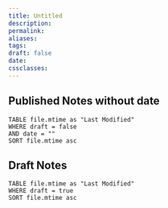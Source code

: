 ```yaml
---
title: Untitled
description: 
permalink: 
aliases: 
tags: 
draft: false
date: 
cssclasses:
---
```

## Published Notes without date
```dataview
TABLE file.mtime as "Last Modified"
WHERE draft = false
AND date = ""
SORT file.mtime asc
```

## Draft Notes
```dataview
TABLE file.mtime as "Last Modified"
WHERE draft = true
SORT file.mtime asc
```

